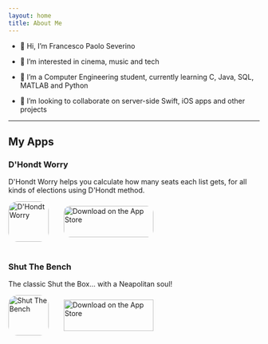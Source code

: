 ```yaml
---
layout: home
title: About Me
---
```


- 👋 Hi, I’m Francesco Paolo Severino

- 👀 I’m interested in cinema, music and tech

- 🌱 I’m a Computer Engineering student, currently learning C, Java, SQL, MATLAB and Python

- 💞️ I’m looking to collaborate on server-side Swift, iOS apps and other projects

---

## My Apps

### D'Hondt Worry

D'Hondt Worry helps you calculate how many seats each list gets, for all kinds of elections using D'Hondt method.

<div style="display: flex; align-items: center;">
    <a href="https://apps.apple.com/us/app/dhondt-worry/id6482423403?itscg=30200&amp;itsct=apps_box_appicon" style="width: 81px; height: 81px; border-radius: 22%; overflow: hidden; display: inline-block; vertical-align: middle;">
        <img src="https://is1-ssl.mzstatic.com/image/thumb/Purple221/v4/92/0e/aa/920eaa92-720d-0fc7-f9d1-dc22d5af1f12/AppIcon-0-0-1x_U007ephone-0-85-220.png/540x540bb.jpg" alt="D'Hondt Worry" style="width: 81px; height: 81px; border-radius: 22%; overflow: hidden; display: inline-block; vertical-align: middle;">
    </a>
    <a href="https://apps.apple.com/us/app/dhondt-worry/id6482423403?itsct=apps_box_badge&amp;itscg=30200" style="display: inline-block; overflow: hidden; border-radius: 13px; width: 180px; height: 63px; margin-left: 30px;">
        <img src="https://tools.applemediaservices.com/api/badges/download-on-the-app-store/black/en-us?size=250x83&amp;releaseDate=1712275200" alt="Download on the App Store" style="border-radius: 13px; width: 180px; height: 63px;">
    </a>
</div>
<br \>

### Shut The Bench

The classic Shut the Box... with a Neapolitan soul!

<div style="display: flex; align-items: center;">
    <a href="https://apps.apple.com/us/app/shut-the-bench/id6746450204?itscg=30200&itsct=apps_box_badge&mttnsubad=6746450204" style="width: 81px; height: 81px; border-radius: 22%; overflow: hidden; display: inline-block; vertical-align: middle;">
        <img src="https://is1-ssl.mzstatic.com/image/thumb/Purple221/v4/1f/ff/57/1fff571c-ce86-4c60-2347-da60dd7b921d/AppIcon-0-0-1x_U007ephone-0-1-85-220.png/340x340bb.webp" alt="Shut The Bench" style="width: 81px; height: 81px; border-radius: 22%; overflow: hidden; display: inline-block; vertical-align: middle;">
    </a>
    <a href="https://apps.apple.com/us/app/shut-the-bench/id6746450204?itscg=30200&itsct=apps_box_badge&mttnsubad=6746450204" style="display: inline-block; margin-left: 30px;">
        <img src="https://toolbox.marketingtools.apple.com/api/v2/badges/download-on-the-app-store/black/en-us?releaseDate=1748390400" alt="Download on the App Store" style="width: 180px; height: 63px; vertical-align: middle; object-fit: contain;" />
    </a>
</div>
